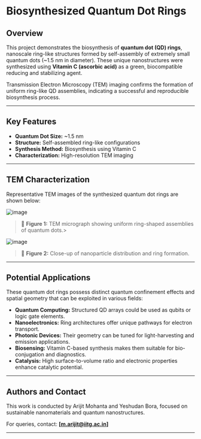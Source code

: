 
# Biosynthesized Quantum Dot Rings

## Overview

This project demonstrates the biosynthesis of **quantum dot (QD) rings**, nanoscale ring-like structures formed by self-assembly of extremely small quantum dots (~1.5 nm in diameter). These unique nanostructures were synthesized using **Vitamin C (ascorbic acid)** as a green, biocompatible reducing and stabilizing agent.

Transmission Electron Microscopy (TEM) imaging confirms the formation of uniform ring-like QD assemblies, indicating a successful and reproducible biosynthesis process.

---

## Key Features

- **Quantum Dot Size:** ~1.5 nm
- **Structure:** Self-assembled ring-like configurations
- **Synthesis Method:** Biosynthesis using Vitamin C
- **Characterization:** High-resolution TEM imaging

---

## TEM Characterization

Representative TEM images of the synthesized quantum dot rings are shown below:

![image](https://github.com/user-attachments/assets/2630966d-a346-45be-b420-3feb2ca0a035)

> 🧪 **Figure 1:** TEM micrograph showing uniform ring-shaped assemblies of quantum dots.>

![image](https://github.com/user-attachments/assets/cc3a0ddf-91b7-4719-82b5-f4b3be54f39f)

> 🧪 **Figure 2:** Close-up of nanoparticle distribution and ring formation.

---

## Potential Applications

These quantum dot rings possess distinct quantum confinement effects and spatial geometry that can be exploited in various fields:

- **Quantum Computing:** Structured QD arrays could be used as qubits or logic gate elements.
- **Nanoelectronics:** Ring architectures offer unique pathways for electron transport.
- **Photonic Devices:** Their geometry can be tuned for light-harvesting and emission applications.
- **Biosensing:** Vitamin C-based synthesis makes them suitable for bio-conjugation and diagnostics.
- **Catalysis:** High surface-to-volume ratio and electronic properties enhance catalytic potential.

---

## Authors and Contact

This work is conducted by Arijit Mohanta and Yeshudan Bora, focused on sustainable nanomaterials and quantum nanostructures.

For queries, contact: **[m.arijit@iitg.ac.in]**

---

